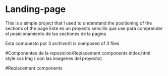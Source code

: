 # Landing-page

This is a simple project that I used to understand the positioning of the sections of the page
Este es un proyecto sencillo que use para comprender el posicionamiento de las sectiones de la pagina

Esta compuesto por 3 archivo/It is composed of 3 files

#Componentes de la reposición/Replacement components
index.html
style.css
Img ( con las imagenes del proyecto)



#Replacement components
